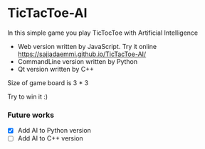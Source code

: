 # TicTacToe-AI

In this simple game you play TicTocToe with Artificial Intelligence
- Web version written by JavaScript. Try it online https://sajjadaemmi.github.io/TicTacToe-AI/
- CommandLine version written by Python
- Qt version written by C++

Size of game board is 3 * 3

Try to win it  :)

### Future works
- [x] Add AI to Python version
- [ ] Add AI to C++ version
